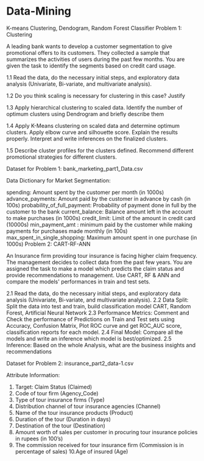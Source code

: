 # Data-Mining

K-means Clustering, Dendogram, Random Forest Classifier 
Problem 1: Clustering

A leading bank wants to develop a customer segmentation to give promotional offers to its customers. They collected a sample that summarizes the activities of users during the past few months. You are given the task to identify the segments based on credit card usage.


1.1 Read the data, do the necessary initial steps, and exploratory data analysis (Univariate, Bi-variate, and multivariate analysis).

1.2  Do you think scaling is necessary for clustering in this case? Justify

1.3 Apply hierarchical clustering to scaled data. Identify the number of optimum clusters using Dendrogram and briefly describe them

1.4 Apply K-Means clustering on scaled data and determine optimum clusters. Apply elbow curve and silhouette score. Explain the results properly. Interpret and write inferences on the finalized clusters.

1.5 Describe cluster profiles for the clusters defined. Recommend different promotional strategies for different clusters.

Dataset for Problem 1: bank_marketing_part1_Data.csv

Data Dictionary for Market Segmentation:

spending: Amount spent by the customer per month (in 1000s)
advance_payments: Amount paid by the customer in advance by cash (in 100s)
probability_of_full_payment: Probability of payment done in full by the customer to the bank
current_balance: Balance amount left in the account to make purchases (in 1000s)
credit_limit: Limit of the amount in credit card (10000s)
min_payment_amt : minimum paid by the customer while making payments for purchases made monthly (in 100s)
max_spent_in_single_shopping: Maximum amount spent in one purchase (in 1000s)
Problem 2: CART-RF-ANN

An Insurance firm providing tour insurance is facing higher claim frequency. The management decides to collect data from the past few years. You are assigned the task to make a model which predicts the claim status and provide recommendations to management. Use CART, RF & ANN and compare the models' performances in train and test sets.

2.1 Read the data, do the necessary initial steps, and exploratory data analysis (Univariate, Bi-variate, and multivariate analysis).
2.2 Data Split: Split the data into test and train, build classification model CART, Random Forest, Artificial Neural Network
2.3 Performance Metrics: Comment and Check the performance of Predictions on Train and Test sets using Accuracy, Confusion Matrix, Plot ROC curve and get ROC_AUC score, classification reports for each model. 
2.4 Final Model: Compare all the models and write an inference which model is best/optimized.
2.5 Inference: Based on the whole Analysis, what are the business insights and recommendations

Dataset for Problem 2: insurance_part2_data-1.csv

Attribute Information:

1. Target: Claim Status (Claimed)
2. Code of tour firm (Agency_Code)
3. Type of tour insurance firms (Type)
4. Distribution channel of tour insurance agencies (Channel)
5. Name of the tour insurance products (Product)
6. Duration of the tour (Duration in days)
7. Destination of the tour (Destination)
8. Amount worth of sales per customer in procuring tour insurance policies in rupees (in 100’s)
9. The commission received for tour insurance firm (Commission is in percentage of sales)
10.Age of insured (Age)
